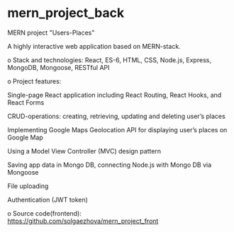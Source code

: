 # mern_project_back

MERN project "Users-Places"

A highly interactive web application based on MERN-stack.

o Stack and technologies: React, ES-6, HTML, CSS, Node.js, Express, MongoDB, Mongoose, RESTful API

o Project features:

Single-page React application including React Routing, React Hooks, and React Forms

CRUD-operations: creating, retrieving, updating and deleting user’s places

Implementing Google Maps Geolocation API for displaying user’s places on Google Map

Using a Model View Controller (MVC) design pattern

Saving app data in Mongo DB, connecting Node.js with Mongo DB via Mongoose

File uploading

Authentication (JWT token)

o Source code(frontend): https://github.com/solgaezhova/mern_project_front
